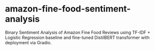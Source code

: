 # amazon-fine-food-sentiment-analysis
Binary Sentiment Analysis of Amazon Fine Food Reviews using TF-IDF + Logistic Regression baseline and fine-tuned DistilBERT transformer with deployment via Gradio.
